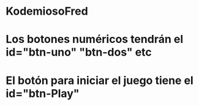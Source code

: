 # KodemiosoFred
# Los botones numéricos tendrán el id="btn-uno" "btn-dos" etc
# El botón para iniciar el juego tiene el id="btn-Play"
